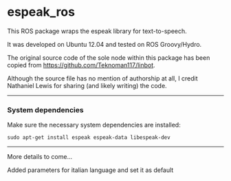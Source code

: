 espeak_ros
======================================

This ROS package wraps the espeak library for text-to-speech.

It was developed on Ubuntu 12.04 and tested on ROS Groovy/Hydro.

The original source code of the sole node within this package has 
been copied from https://github.com/Teknoman117/linbot.

Although the source file has no mention of authorship at all, I
credit Nathaniel Lewis for sharing (and likely writing) the code.

-------------------------------------
### System dependencies ###

Make sure the necessary system dependencies are installed:
    
    sudo apt-get install espeak espeak-data libespeak-dev

-------------------------------------
More details to come...


Added parameters for italian language and set it as default
